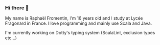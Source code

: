 ### Hi there 👋

My name is Raphaël Fromentin, I'm 16 years old and I study at Lycée Fragonard in France.
I love programming and mainly use Scala and Java.

I'm currently working on Dotty's typing system (ScalaLint, exclusion types etc...)
